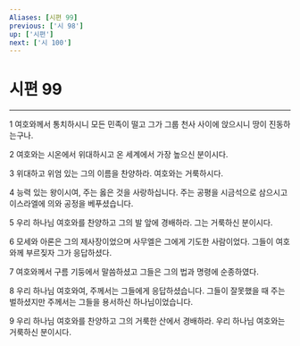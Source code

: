 ```yaml
---
Aliases: [시편 99]
previous: ['시 98']
up: ['시편']
next: ['시 100']
---
```

# 시편 99

***


1 여호와께서 통치하시니 모든 민족이 떨고 그가 그룹 천사 사이에 앉으시니 땅이 진동하는구나. 

2 여호와는 시온에서 위대하시고 온 세계에서 가장 높으신 분이시다. 

3 위대하고 위엄 있는 그의 이름을 찬양하라. 여호와는 거룩하시다. 

4 능력 있는 왕이시여, 주는 옳은 것을 사랑하십니다. 주는 공평을 시금석으로 삼으시고 이스라엘에 의와 공정을 베푸셨습니다. 

5 우리 하나님 여호와를 찬양하고 그의 발 앞에 경배하라. 그는 거룩하신 분이시다. 

6 모세와 아론은 그의 제사장이었으며 사무엘은 그에게 기도한 사람이었다. 그들이 여호와께 부르짖자 그가 응답하셨다. 

7 여호와께서 구름 기둥에서 말씀하셨고 그들은 그의 법과 명령에 순종하였다. 

8 우리 하나님 여호와여, 주께서는 그들에게 응답하셨습니다. 그들이 잘못했을 때 주는 벌하셨지만 주께서는 그들을 용서하신 하나님이었습니다. 

9 우리 하나님 여호와를 찬양하고 그의 거룩한 산에서 경배하라. 우리 하나님 여호와는 거룩하신 분이시다.
